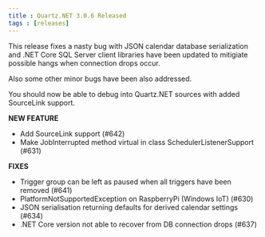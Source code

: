 ```yaml
---
title : Quartz.NET 3.0.6 Released
tags : [releases]
---
```


This release fixes a nasty bug with JSON calendar database serialization and .NET Core SQL Server client libraries
have been updated to mitigiate possible hangs when connection drops occur.

Also some other minor bugs have been also addressed.

You should now be able to debug into Quartz.NET sources with added SourceLink support.

__NEW FEATURE__

* Add SourceLink support (#642)
* Make JobInterrupted method virtual in class SchedulerListenerSupport (#631)

__FIXES__

* Trigger group can be left as paused when all triggers have been removed (#641)
* PlatformNotSupportedException on RaspberryPi (Windows IoT) (#630)
* JSON serialisation returning defaults for derived calendar settings (#634)
* .NET Core version not able to recover from DB connection drops (#637)

<Download />
